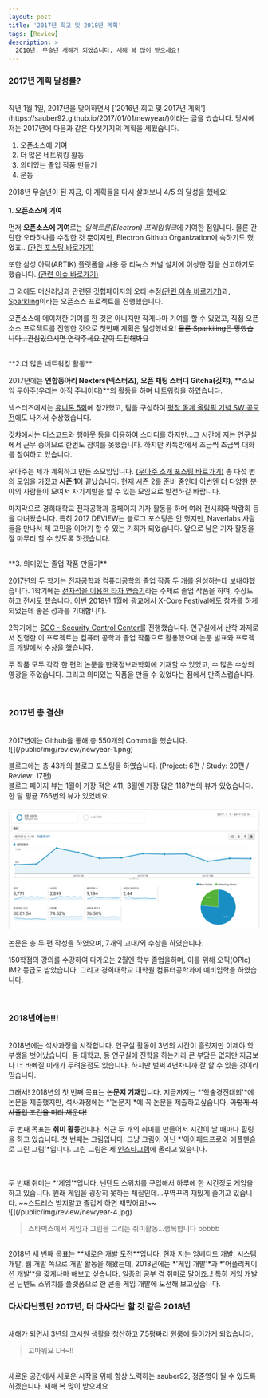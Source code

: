 ```yaml
---
layout: post
title: '2017년 회고 및 2018년 계획'
tags: [Review]
description: >
  2018년, 무술년 새해가 되었습니다. 새해 복 많이 받으세요!
---
```


### 2017년 계획 달성률?  
<br/>
작년 1월 1일, 2017년을 맞이하면서 ['2016년 회고 및 2017년 계획'](https://sauber92.github.io/2017/01/01/newyear/)이라는 글을 썼습니다. 당시에 저는 2017년에 다음과 같은 다섯가지의 계획을 세웠습니다.  

1. 오픈소스에 기여  
2. 더 많은 네트워킹 활동  
3. 의미있는 졸업 작품 만들기  
4. 운동    

2018년 무술년이 된 지금, 이 계획들을 다시 살펴보니 4/5 의 달성을 했네요!  
<br/>
**1. 오픈소스에 기여**  

먼저 **오픈소스에 기여**로는 *일렉트론(Electron) 프레임워크*에 기여한 점입니다. 물론 간단한 오타하나를 수정한 것 뿐이지만, Electron Github Organization에 속하기도 했었죠.. [(관련 포스팅 바로가기)](https://sauber92.github.io/2017/07/12/electron/)  

또한 삼성 아틱(ARTIK) 플랫폼을 사용 중 리눅스 커널 설치에 이상한 점을 신고하기도 했습니다. [(관련 이슈 바로가기)](https://github.com/SamsungARTIK/linux-artik/issues/3)  

그 외에도 머신러닝과 관련된 깃헙페이지의 오타 수정[(관련 이슈 바로가기)](https://github.com/norman3/prml/pull/6)과, [Sparkling](https://github.com/sauber92/Sparkling)이라는 오픈소스 프로젝트를 진행했습니다.  

오픈소스에 메이져한 기여를 한 것은 아니지만 작게나마 기여를 할 수 있었고, 직접 오픈소스 프로젝트를 진행한 것으로 첫번째 계획은 달성했네요! ~~물론 Sparkiling은 망했습니다...관심있으시면 연락주세요 같이 도전해봐요~~  

<br/>
**2.더 많은 네트워킹 활동**  

2017년에는 **연합동아리 Nexters(넥스터즈)**, **오픈 채팅 스터디 Gitcha(깃챠)**, **소모임 우아주(우리는 아직 주니어다)**의 활동을 하며 네트워킹을 하였습니다.  

넥스터즈에서는 [유니톤 5회](https://sauber92.github.io/2017/08/01/unithon7team/)에 참가했고, 팀을 구성하여 [평창 동계 올림픽 기념 SW 공모전](https://sauber92.github.io/2017/12/27/nolza/)에도 나가서 수상했습니다.  

깃챠에서는 디스코드와 행아웃 등을 이용하여 스터디를 하지만...그 시간에 저는 연구실에서 근무 중이므로 한번도 참여를 못했습니다. 하지만 카톡방에서 조금씩 조금씩 대화를 참여하고 있습니다.  

우아주는 제가 계획하고 만든 소모임입니다. [(우아주 소개 포스팅 바로가기)](https://sauber92.github.io/2017/07/17/wooajoo/) 총 다섯 번의 모임을 가졌고 **시즌 1**이 끝났습니다. 현재 시즌 2를 준비 중인데 이번엔 더 다양한 분야의 사람들이 모여서 자기계발을 할 수 있는 모임으로 발전하길 바랍니다.  

마지막으로 경희대학교 전자공학과 홈페이지 기자 활동을 하며 여러 전시회와 박람회 등을 다녀왔습니다. 특히 2017 DEVIEW는  블로그 포스팅은 안 했지만, Naverlabs 사람들을 만나서 제 고민을 이야기 할 수 있는 기회가 되었습니다. 앞으로 남은 기자 활동을 잘 마무리 할 수 있도록 하겠습니다.  

<br/>
**3. 의미있는 졸업 작품 만들기**  

2017년의 두 학기는 전자공학과 컴퓨터공학의 졸업 작품 두 개를 완성하는데 보내야했습니다. 1학기에는 [전자석을 이용한 타자 연습기](https://sauber92.github.io/2017/06/07/graduation-project/)라는 주제로 졸업 작품을 하며, 수상도 하고 전시도 했습니다. 이번 2018년 1월에 광교에서 X-Core Festival에도 참가를 하게 되었는데 좋은 성과를 기대합니다.  

2학기에는 [SCC - Security Control Center](https://sauber92.github.io/2017/12/28/scc/)를 진행했습니다. 연구실에서 산학 과제로서 진행한 이 프로젝트는 컴퓨터 공학과 졸업 작품으로 활용했으며 논문 발표와 프로젝트 개발에서 수상을 했습니다.  

두 작품 모두 각각 한 편의 논문을 한국정보과학회에 기재할 수 있었고, 수 많은 수상의 영광을 주었습니다. 그리고 의미있는 작품을 만들 수 있었다는 점에서 만족스럽습니다.  

<br/>  

### 2017년 총 결산!  
<br/>
2017년에는 Github을 통해 총 550개의 Commit을 했습니다.  
<br/>
![](/public/img/review/newyear-1.png)  

블로그에는 총 43개의 블로그 포스팅을 하였습니다. (Project: 6편 / Study: 20편 / Review: 17편)  
블로그 페이지 뷰는 1월이 가장 적은 411, 3월엔 가장 많은 1187번의 뷰가 있었습니다. 한 달 평균 766번의 뷰가 있었네요.  
<br/>
![](/public/img/review/newyear-2.png)  

논문은 총 두 편 작성을 하였으며, 7개의 교내/외 수상을 하였습니다.  

150학점의 강의를 수강하여 다가오는 2월엔 학부 졸업을하며, 이를 위해 오픽(OPIc) IM2 등급도 받았습니다. 그리고 경희대학교 대학원 컴퓨터공학과에 예비입학을 하였습니다.  

<br/>

### 2018년에는!!!  
<br/>
2018년에는 석사과정을 시작합니다. 연구실 활동이 3년의 시간이 흘렀지만 이제야 학부생을 벗어났습니다. 동 대학교, 동 연구실에 진학을 하는거라 큰 부담은 없지만 지금보다 더 바빠질 미래가 두려운점도 있습니다. 하지만 벌써 4년차니까 잘 할 수 있을 것이라 믿습니다.  

그래서! 2018년의 첫 번째 목표는 **논문지 기재**입니다. 지금까지는 *'학술경진대회'*에 논문을 제출했지만, 석사과정에는 *'논문지'*에 꼭 논문을 제출하고싶습니다. ~~이렇게 석사졸업 조건을 미리 채운다!~~  

두 번째 목표는 **취미 활동**입니다. 최근 두 개의 취미를 만들어서 시간이 날 때마다 힐링을 하고 있습니다. 첫 번째는 그림입니다. 그냥 그림이 아닌 *'아이패드프로와 애플펜슬로 그린 그림'*입니다. 그린 그림은 제 [인스타그램](https://www.instagram.com/sauber92/)에 올리고 있습니다.  
<br/> 

<br/>
두 번째 취미는 *'게임'*입니다. 닌텐도 스위치를 구입해서 하루에 한 시간정도 게임을 하고 있습니다. 원래 게임을 굉장히 못하는 체질인데...꾸역꾸역 재밌게 즐기고 있습니다. ~~스트레스 받지말고 즐겁게 하면 재밌어요!~~  
<br/>
![](/public/img/review/newyear-4.jpg)  

> 스타벅스에서 게임과 그림을 그리는 취미활동...행복합니다 bbbbb  

<br/>
2018년 세 번째 목표는 **새로운 개발 도전**입니다. 현재 저는 임베디드 개발, 시스템 개발, 웹 개발 쪽으로 개발 활동을 해왔는데, 2018년에는 *'게임 개발'*과 *'어플리케이션 개발'*을 짧게나마 해보고 싶습니다. 일종의 공부 겸 취미로 말이죠..! 특히 게임 개발은 닌텐도 스위치를 플랫폼으로 한 콘솔 게임 개발에 도전해 보고싶습니다.  

<br/>

### 다사다난했던 2017년, 더 다사다난 할 것 같은 2018년  
<br/>
새해가 되면서 3년의 고시원 생활을 청산하고 7.5평짜리 원룸에 들어가게 되었습니다.  

> 고마워요 LH~!!  

<br/>
새로운 공간에서 새로운 시작을 위해 항상 노력하는 sauber92, 정준영이 될 수 있도록 하겠습니다. 새해 복 많이 받으세요
